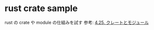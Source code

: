 # rust crate sample

rust の crate や module の仕組みを試す
参考: [4.25. クレートとモジュール](https://rust-lang-ja.github.io/the-rust-programming-language-ja/1.6/book/crates-and-modules.html)
